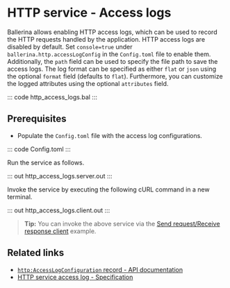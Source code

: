 # HTTP service - Access logs

Ballerina allows enabling HTTP access logs, which can be used to record the HTTP requests handled by the application. HTTP access logs are disabled by default. Set `console=true` under `ballerina.http.accessLogConfig` in the `Config.toml` file to enable them. Additionally, the `path` field can be used to specify the file path to save the access logs. The log format can be specified as either `flat` or `json` using the optional `format` field (defaults to `flat`). Furthermore, you can customize the logged attributes using the optional `attributes` field.

::: code http_access_logs.bal :::

## Prerequisites
- Populate the `Config.toml` file with the access log configurations.

::: code Config.toml :::

Run the service as follows.

::: out http_access_logs.server.out :::

Invoke the service by executing the following cURL command in a new terminal.

::: out http_access_logs.client.out :::

>**Tip:** You can invoke the above service via the [Send request/Receive response client](/learn/by-example/http-client-send-request-receive-response/) example.

## Related links
- [`http:AccessLogConfiguration` record - API documentation](https://lib.ballerina.io/ballerina/http/latest#AccessLogConfiguration)
- [HTTP service access log - Specification](/spec/http/#824-access-log)

